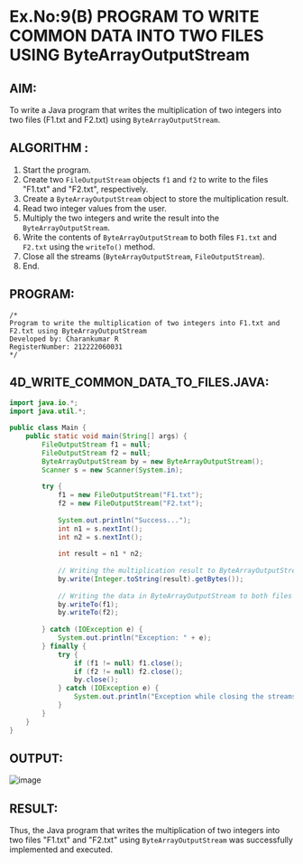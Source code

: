# Ex.No:9(B) PROGRAM TO WRITE COMMON DATA INTO TWO FILES USING ByteArrayOutputStream

## AIM:
To write a Java program that writes the multiplication of two integers into two files (F1.txt and F2.txt) using `ByteArrayOutputStream`.

## ALGORITHM :
1. Start the program.
2. Create two `FileOutputStream` objects `f1` and `f2` to write to the files "F1.txt" and "F2.txt", respectively.
3. Create a `ByteArrayOutputStream` object to store the multiplication result.
4. Read two integer values from the user.
5. Multiply the two integers and write the result into the `ByteArrayOutputStream`.
6. Write the contents of `ByteArrayOutputStream` to both files `F1.txt` and `F2.txt` using the `writeTo()` method.
7. Close all the streams (`ByteArrayOutputStream`, `FileOutputStream`).
8. End.

## PROGRAM:
```
/*
Program to write the multiplication of two integers into F1.txt and F2.txt using ByteArrayOutputStream
Developed by: Charankumar R
RegisterNumber: 212222060031
*/
```

## 4D_WRITE_COMMON_DATA_TO_FILES.JAVA:
```java
import java.io.*;
import java.util.*;

public class Main {
    public static void main(String[] args) {
        FileOutputStream f1 = null;
        FileOutputStream f2 = null;
        ByteArrayOutputStream by = new ByteArrayOutputStream();
        Scanner s = new Scanner(System.in);
        
        try {
            f1 = new FileOutputStream("F1.txt");
            f2 = new FileOutputStream("F2.txt");
            
            System.out.println("Success...");
            int n1 = s.nextInt();
            int n2 = s.nextInt();
            
            int result = n1 * n2;
            
            // Writing the multiplication result to ByteArrayOutputStream
            by.write(Integer.toString(result).getBytes());
            
            // Writing the data in ByteArrayOutputStream to both files
            by.writeTo(f1);
            by.writeTo(f2);
            
        } catch (IOException e) {
            System.out.println("Exception: " + e);
        } finally {
            try {
                if (f1 != null) f1.close();
                if (f2 != null) f2.close();
                by.close();
            } catch (IOException e) {
                System.out.println("Exception while closing the streams: " + e);
            }
        }
    }
}
```

## OUTPUT:
![image](https://github.com/user-attachments/assets/d99a4e6c-d45c-4882-8a7d-1a6d2713ec64)


## RESULT:
Thus, the Java program that writes the multiplication of two integers into two files "F1.txt" and "F2.txt" using `ByteArrayOutputStream` was successfully implemented and executed.
